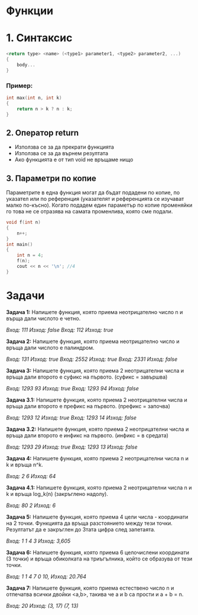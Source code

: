 <h1>Функции</h1>

<h1>1. Синтаксис</h1>

```c++
<return type> <name> (<type1> parameter1, <type2> parameter2, ...)
{
	body...
}
```

<h3>Пример:</h3>

```c++
int max(int n, int k)
{
	return n > k ? n : k;
}
```

<h2>2. Оператор return</h1>

- Използва се за да прекрати функцията
- Използва се за да върнем резултата
- Ако функцията е от тип void не връщаме нищо

<h2>3. Параметри по копие</h1>

Параметрите в една функция могат да бъдат подадени по копие, по указател или по референция (указателят и референцията се изучават малко по-късно). Когато подадем един параметър по копие променяйки го това не се отразява на самата променлива, която сме подали.

```c++
void f(int n)
{
	n++;
}
int main()
{
	int n = 4;
	f(n);
	cout << n << '\n'; //4
}
```

<h1>Задачи</h1>

**Задача 1:** Напишете функция, която приема неотрицателно число n и върща дали числото е четно.

*Вход: 111 Изход: false*
*Вход: 112 Изход: true*

**Задача 2:** Напишете функция, която приема неотрицателно число и връща дали числото е палиндром.

*Вход: 131 Изход: true*
*Вход: 2552 Изход: true*
*Вход: 2331 Изход: false*

**Задача 3:** Напишете функция, която приема 2 неотрицателни числа и връща дали второто е суфикс на първото. (суфикс = завършва)

*Вход: 1293 93 Изход: true*
*Вход: 1293 94 Изход: false*

**Задача 3.1:** Напишете функция, която приема 2 неотрицателни числа и връща дали второто е префикс на първото. (префикс = започва)

*Вход: 1293 12 Изход: true*
*Вход: 1293 14 Изход: false*

**Задача 3.2:** Напишете функция, която приема 2 неотрицателни числа и връща дали второто е инфикс на първото. (инфикс = в средата)

*Вход: 1293 29 Изход: true*
*Вход: 1293 13 Изход: false*

**Задача 4:** Напишете функция, която приема 2 неотрицателни числа n и k и връща n^k.

*Вход: 2 6 Изход: 64*

**Задача 4.1:** Напишете функция, която приема 2 неотрицателни числа n и k и връща log_k(n) (закръглено надолу).

*Вход: 80 2 Изход: 6*

**Задача 5:** Напишете функция, която приема 4 цели числа - координати на 2 точки. Функцията да връща разстоянието между тези точки. Резултатът да е закръглен до 3тата цифра след запетаята.

*Вход: 1 1 4 3 Изход: 3,605*

**Задача 6:** Напишете функция, която приема 6 целочислени координати (3 точки) и връща обиколката на триъгълника, който се образува от тези точки.

*Вход: 1 1 4 7 0 10, Изход: 20.764*

**Задача 7:** Напишете функция, която приема естествено число n и отпечатва всички двойки <a,b>, такива че a и b са прости и a + b = n.

*Вход: 20*
*Изход:*
*(3, 17)*
*(7, 13)*
